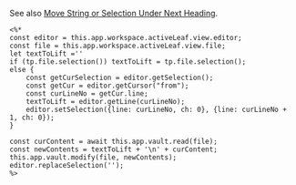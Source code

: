 See also [Move String or Selection Under Next Heading](https://github.com/siebentod/obsidian-snippets/blob/main/(Templater)%20Move%20all%20completed%20tasks%20in%20file%20A%20to%20file%20B.md).

```
<%*
const editor = this.app.workspace.activeLeaf.view.editor;
const file = this.app.workspace.activeLeaf.view.file;
let textToLift =''
if (tp.file.selection()) textToLift = tp.file.selection();
else {
	const getCurSelection = editor.getSelection();
	const getCur = editor.getCursor("from");
	const curLineNo = getCur.line;
	textToLift = editor.getLine(curLineNo);
    editor.setSelection({line: curLineNo, ch: 0}, {line: curLineNo + 1, ch: 0});
}

const curContent = await this.app.vault.read(file);
const newContents = textToLift + '\n' + curContent;
this.app.vault.modify(file, newContents);
editor.replaceSelection('');
%>
```

